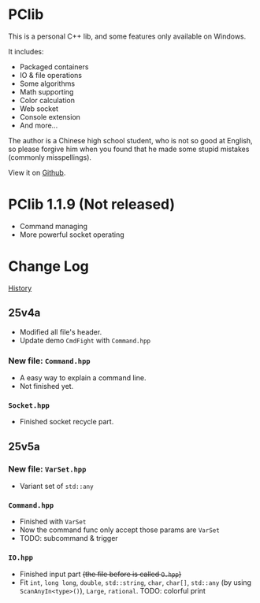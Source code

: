 # PClib

This is a personal C++ lib, and some features only available on Windows.

It includes:
- Packaged containers
- IO & file operations
- Some algorithms
- Math supporting
- Color calculation
- Web socket
- Console extension
- And more...

The author is a Chinese high school student, who is not so good at English, so please forgive him when you found that he made some stupid mistakes (commonly misspellings).

View it on [Github](https://github.com/PCwqyy/PCLib).

# PClib 1.1.9 (Not released)
- Command managing
- More powerful socket operating

# Change Log
[History](https://github.com/PCwqyy/PCLib/tree/Dev/ChangeLogHistory.md)
## 25v4a
- Modified all file's header.
- Update demo `CmdFight` with `Command.hpp`
### New file: `Command.hpp`
- A easy way to explain a command line.
- Not finished yet.
### `Socket.hpp`
- Finished socket recycle part.
## 25v5a
### New file: `VarSet.hpp`
- Variant set of `std::any`
### `Command.hpp`
- Finished with `VarSet`
- Now the command func only accept those params are `VarSet`
- TODO: subcommand & trigger
### `IO.hpp`
- Finished input part ~~(the file before is called `O.hpp`)~~
- Fit `int`, `long long`, `double`, `std::string`, `char`, `char[]`, `std::any` (by using `ScanAnyIn<type>()`), `Large`, `rational`.
TODO: colorful print